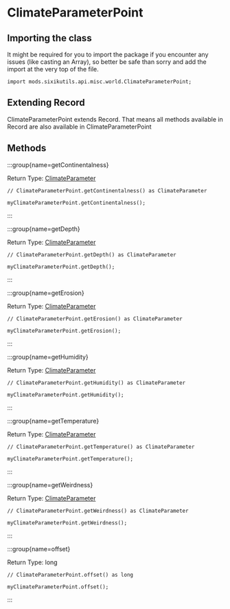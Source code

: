 # ClimateParameterPoint

## Importing the class

It might be required for you to import the package if you encounter any issues (like casting an Array), so better be safe than sorry and add the import at the very top of the file.
```zenscript
import mods.sixikutils.api.misc.world.ClimateParameterPoint;
```


## Extending Record

ClimateParameterPoint extends Record. That means all methods available in Record are also available in ClimateParameterPoint

## Methods

:::group{name=getContinentalness}

Return Type: [ClimateParameter](/mods/sixikutils/utils/world/ClimateParameter)

```zenscript
// ClimateParameterPoint.getContinentalness() as ClimateParameter

myClimateParameterPoint.getContinentalness();
```

:::

:::group{name=getDepth}

Return Type: [ClimateParameter](/mods/sixikutils/utils/world/ClimateParameter)

```zenscript
// ClimateParameterPoint.getDepth() as ClimateParameter

myClimateParameterPoint.getDepth();
```

:::

:::group{name=getErosion}

Return Type: [ClimateParameter](/mods/sixikutils/utils/world/ClimateParameter)

```zenscript
// ClimateParameterPoint.getErosion() as ClimateParameter

myClimateParameterPoint.getErosion();
```

:::

:::group{name=getHumidity}

Return Type: [ClimateParameter](/mods/sixikutils/utils/world/ClimateParameter)

```zenscript
// ClimateParameterPoint.getHumidity() as ClimateParameter

myClimateParameterPoint.getHumidity();
```

:::

:::group{name=getTemperature}

Return Type: [ClimateParameter](/mods/sixikutils/utils/world/ClimateParameter)

```zenscript
// ClimateParameterPoint.getTemperature() as ClimateParameter

myClimateParameterPoint.getTemperature();
```

:::

:::group{name=getWeirdness}

Return Type: [ClimateParameter](/mods/sixikutils/utils/world/ClimateParameter)

```zenscript
// ClimateParameterPoint.getWeirdness() as ClimateParameter

myClimateParameterPoint.getWeirdness();
```

:::

:::group{name=offset}

Return Type: long

```zenscript
// ClimateParameterPoint.offset() as long

myClimateParameterPoint.offset();
```

:::


